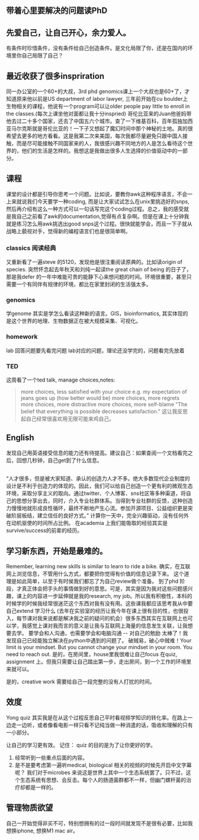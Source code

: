 ## 带着心里要解决的问题读PhD
## 先爱自己，让自己开心，余力爱人。
有条件时珍惜条件，没有条件给自己创造条件。是文化局限了你，还是在国内的环境里你自己局限了自己？

## 最近收获了很多inspriration
同一办公室的一个60+的大叔，3rd phd
genomics课上一个大叔也是60+了，才知道原来他以前是US department of labor lawyer, 三年前开始在cu boulder上生物相关的课程，他说有一个program可以让older people pay little to enroll in the classes.(每次上课坐他对面都让我十分inspried)
哥伦比亚来的Juan他爸妈带他去过二十多个国家，还去了中国五六个城市。查了一下维基百科，百年孤独加西亚马尔克斯就是哥伦比亚的！一下子又想起了魔幻时间中那个神秘的土地。真的很希望去更多的地方看看。这是我第二次来美国，每次我都尽量避免只跟中国人接触，而是尽可能接触不同国家来的人，我很感兴趣不同地方的人是怎么看待这个世界的，他们的生活是怎样的。我想这是我做出很多人生选择的价值驱动中的一部分。

## 课程
课堂的设计都是引导你思考一个问题。比如说，要教你awk这种程序语言，不会一上来就说我们今天要学一种coding, 而是让大家试试怎么在unix里挑选好的snps, 然后再介绍有这么一种方式可以一句话写完这个coding过程。总之，我的感受就是我自己之前看了awk的documentation,觉得有点复杂啊。但是在课上十分钟我就是练习怎么用awk挑选出good snps这个过程。很快就能学会，而且一下子就从战略上藐视对手，觉得新的编程语言们也是很简单啊。
### classics 阅读经典
又重新看了一遍steve 的5120，发现他是很注重阅读原典的。比如读origin of species. 突然怀念起去年秋天和刘纯一起读the great chain of being 的日子了，那是我defer 的一年中难能可贵的能静下心来想问题的时间。环境很重要，甚至只需要一个有同伴有规律的环境，都比在家里封闭的生活强太多。
### genomics 
学genome 其实是学怎么看读这种新的语言。GIS，bioinformatics, 其实体现的是这个世界的地理、生物数据正在被大规模采集、可视化。

### homework
lab 回答问题要先看完问题
lab对应的问题，理论还没学完的，问题看完先放着

### TED 
这周看了一个ted talk, manage choices,notes:
> more choices, less satisfied with your choice
e.g. my expectation of jeans goes up (how better would be) 
more choices, more regrets 
more choices, more distractive 
more choices, more self-blame 
"The belief that everything is possible decreases satisfaction." 这让我反思起自己经常很喜欢用无限可能来鸡自己。

## English 
发现自己用英语接受信息的能力还有待提高。建议自己：如果查阅一个文档看完之后，回想几秒钟，自己get到了什么信息。

## 
“人才很多，但是被大家知道、承认的创造力人才不多。绝大多数现代企业制度的设计是不利于创造力的体现的。因此，我们可以给自己创造一个更有利的微观生态环境，采取分享主义的取向。通过twitter、个人博客、sns社区等多种渠道，将自己的思想分享出去，同时，介入专业社群体系。当得到专业社群的反馈，这种创造力慢慢地就形成良性循环，最终不断地产生心流。参加开源项目、公益组织更是突破阶层板结，建立信任的良好方式。”
计算你一天中，完全兴趣驱动，没有任何外在动机驱使的时间所占比例。 
在academia 上我们能吸取的经验其实是survive/success的前辈的经历。

## 学习新东西，开始是最难的。
Remember, learning new skills is similar to learn to ride a bike. 
确实，在互联网上浏览信息，不管用什么方式，都要把你觉得有价值的信息记录下来。
这个道理是如此简单，以至于有时侯我们都忘了为自己review做个准备。
到了phd 阶段，才真正体会把手头的事情做到好的意思。可是，其实是因为我对这些问题感兴趣，课上的内容进一步延伸就是我的research, my job。所以我有积极性，本科的时候学的时候我经常很迷茫这个东西对我有没有用。这些课我都应该思考我从中要自己extend 学习什么
(去年在实验室的经历让我今年在课上很有目的性，也很投入，每节课对我来说都是解决我之前的疑问的机会）很多东西其实在互联网上也可以学，我感觉上课对我而言的意义是让我与互联网上海量的信息发生关联，让我想要去学。
要学会和人沟通，也需要学会和电脑沟通 -- 对自己的勉励
太棒了！我发现自己已经能独立解决在python中遇到的问题了。
破贼易，破心中贼难！Your limit is your mindset. But you cannot change your mindset in your room. You need to reach out. 是的，在房间里，house里我很难让自己focus 在quiz, assignment 上。但我只需要让自己踏出第一步，走出房间，到一个工作的环境里来就可以。

是的，creative work 需要给自己一段完整的没有人打扰的时间。

## 效度
Yong quiz 其实我是在从这个过程反思自己平时看视频学知识的转化率。在路上一边走一边听，或者像看电影一样只看不记纯当做一种消遣的话，吸收和理解的只有一小部分。

让自己的学习更有效。
记住： quiz 的目的是为了让你更好的学。
1. 经常听到一些重点后面的内容。
2. 是不是要考虑第一遍听medical, biological 相关的视频的时候先开启中文字幕呢？
我们对于microbes 来说这是世界上其中一个生态系统罢了。只不过，这个生态系统有思想、会反击。每个人的肠道菌群都不一样，但幽门螺杆菌的治疗却都是一样的。


## 管理物质欲望
自己一开始觉得非买不可，特别想拥有的过一段时间就发现不是很有必要，比如我想换iphone, 想换M1 mac air。
